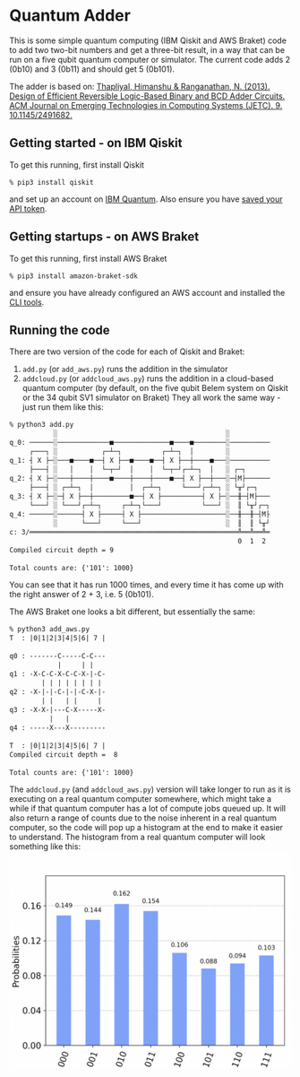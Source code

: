 # Quantum Adder
This is some simple quantum computing (IBM Qiskit and AWS Braket) code to add two two-bit numbers and get a three-bit result, in a way that can be run on a five qubit quantum computer or simulator. The current code adds 2 (0b10) and 3 (0b11) and should get 5 (0b101).

The adder is based on: [Thapliyal, Himanshu & Ranganathan, N. (2013). Design of Efficient Reversible Logic-Based Binary and BCD Adder Circuits. ACM Journal on Emerging Technologies in Computing Systems (JETC). 9. 10.1145/2491682.](https://www.researchgate.net/publication/262163558_Design_of_Efficient_Reversible_Logic-Based_Binary_and_BCD_Adder_Circuits)

## Getting started - on IBM Qiskit
To get this running, first install Qiskit
```
% pip3 install qiskit
```
and set up an account on [IBM Quantum](https://quantum-computing.ibm.com/). Also ensure you have [saved your API token](https://quantum-computing.ibm.com/lab/docs/iql/manage/account/ibmq).

## Getting startups - on AWS Braket
To get this running, first install AWS Braket
```
% pip3 install amazon-braket-sdk
```
and ensure you have already configured an AWS account and installed the [CLI tools](https://aws.amazon.com/getting-started/guides/setup-environment/module-three/).

## Running the code
There are two version of the code for each of Qiskit and Braket: 
1. `add.py` (or `add_aws.py`) runs the addition in the simulator
2. `addcloud.py` (or `addcloud_aws.py`) runs the addition in a cloud-based quantum computer (by default, on the five qubit Belem system on Qiskit or the 34 qubit SV1 simulator on Braket)
They all work the same way - just run them like this:
```
% python3 add.py
           ░                                          ░          
q_0: ──────░─────────────■──────────────■────■────────░──────────
     ┌───┐ ░           ┌─┴─┐          ┌─┴─┐  │        ░          
q_1: ┤ X ├─░───■────■──┤ X ├──■────■──┤ X ├──┼────■───░──────────
     ├───┤ ░   │    │  └─┬─┘  │    │  └─┬─┘┌─┴─┐  │   ░ ┌─┐      
q_2: ┤ X ├─░───┼────┼────■────┼────┼────■──┤ X ├──┼───░─┤M├──────
     ├───┤ ░ ┌─┴─┐  │         │  ┌─┴─┐     └───┘┌─┴─┐ ░ └╥┘┌─┐   
q_3: ┤ X ├─░─┤ X ├──┼─────────■──┤ X ├──────────┤ X ├─░──╫─┤M├───
     └───┘ ░ └───┘┌─┴─┐     ┌─┴─┐└───┘          └───┘ ░  ║ └╥┘┌─┐
q_4: ──────░──────┤ X ├─────┤ X ├─────────────────────░──╫──╫─┤M├
           ░      └───┘     └───┘                     ░  ║  ║ └╥┘
c: 3/════════════════════════════════════════════════════╩══╩══╩═
                                                         0  1  2 
Compiled circuit depth = 9

Total counts are: {'101': 1000}
```
You can see that it has run 1000 times, and every time it has come up with the right answer of 2 + 3, i.e. 5 (0b101).

The AWS Braket one looks a bit different, but essentially the same:
```
% python3 add_aws.py
T  : |0|1|2|3|4|5|6| 7 |

q0 : -------C-----C-C---
            |     | |
q1 : -X-C-C-X-C-C-X-|-C-
        | | | | | | | |
q2 : -X-|-|-C-|-|-C-X-|-
        | |   | |     |
q3 : -X-X-|---C-X-----X-
          |   |
q4 : -----X---X---------

T  : |0|1|2|3|4|5|6| 7 |
Compiled circuit depth =  8

Total counts are: {'101': 1000}
```

The `addcloud.py` (and `addcloud_aws.py`) version will take longer to run as it is executing on a real quantum computer somewhere, which might take a while if that quantum computer has a lot of compute jobs queued up. It will also return a range of counts due to the noise inherent in a real quantum computer, so the code will pop up a histogram at the end to make it easier to understand. The histogram from a real quantum computer will look something like this:
![Screenshot of histogram from an actual run of addcloud.py](assets/histogram_example.png)
